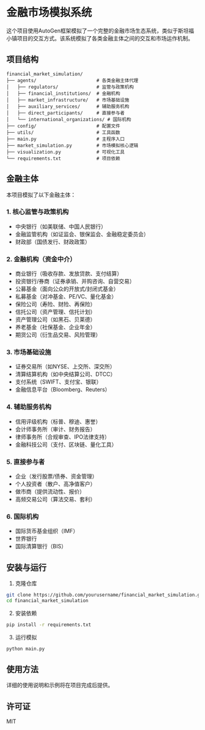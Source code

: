 # 金融市场模拟系统

这个项目使用AutoGen框架模拟了一个完整的金融市场生态系统，类似于斯坦福小镇项目的交互方式。该系统模拟了各类金融主体之间的交互和市场运作机制。

## 项目结构

```
financial_market_simulation/
├── agents/                      # 各类金融主体代理
│   ├── regulators/              # 监管与政策机构
│   ├── financial_institutions/  # 金融机构
│   ├── market_infrastructure/   # 市场基础设施
│   ├── auxiliary_services/      # 辅助服务机构
│   ├── direct_participants/     # 直接参与者
│   └── international_organizations/ # 国际机构
├── config/                      # 配置文件
├── utils/                       # 工具函数
├── main.py                      # 主程序入口
├── market_simulation.py         # 市场模拟核心逻辑
├── visualization.py             # 可视化工具
└── requirements.txt             # 项目依赖
```

## 金融主体

本项目模拟了以下金融主体：

### 1. 核心监管与政策机构
- 中央银行（如美联储、中国人民银行）
- 金融监管机构（如证监会、银保监会、金融稳定委员会）
- 财政部（国债发行、财政政策）

### 2. 金融机构（资金中介）
- 商业银行（吸收存款、发放贷款、支付结算）
- 投资银行/券商（证券承销、并购咨询、自营交易）
- 公募基金（面向公众的开放式/封闭式基金）
- 私募基金（对冲基金、PE/VC、量化基金）
- 保险公司（寿险、财险、再保险）
- 信托公司（资产管理、信托计划）
- 资产管理公司（如黑石、贝莱德）
- 养老基金（社保基金、企业年金）
- 期货公司（衍生品交易、风险管理）

### 3. 市场基础设施
- 证券交易所（如NYSE、上交所、深交所）
- 清算结算机构（如中央结算公司、DTCC）
- 支付系统（SWIFT、支付宝、银联）
- 金融信息平台（Bloomberg、Reuters）

### 4. 辅助服务机构
- 信用评级机构（标普、穆迪、惠誉）
- 会计师事务所（审计、财务报告）
- 律师事务所（合规审查、IPO法律支持）
- 金融科技公司（支付、区块链、量化工具）

### 5. 直接参与者
- 企业（发行股票/债券、资金管理）
- 个人投资者（散户、高净值客户）
- 做市商（提供流动性、报价）
- 高频交易公司（算法交易、套利）

### 6. 国际机构
- 国际货币基金组织（IMF）
- 世界银行
- 国际清算银行（BIS）

## 安装与运行

1. 克隆仓库
```bash
git clone https://github.com/yourusername/financial_market_simulation.git
cd financial_market_simulation
```

2. 安装依赖
```bash
pip install -r requirements.txt
```

3. 运行模拟
```bash
python main.py
```

## 使用方法

详细的使用说明和示例将在项目完成后提供。

## 许可证

MIT 